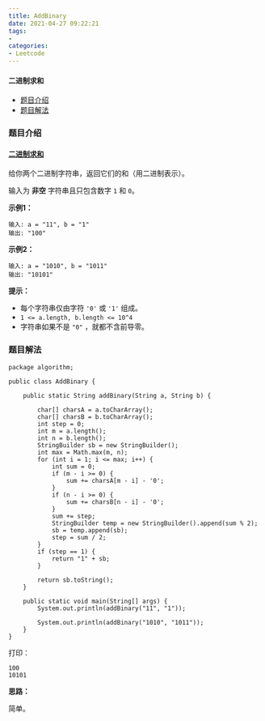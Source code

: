 ```yaml
---
title: AddBinary
date: 2021-04-27 09:22:21
tags:
- 
categories:
- Leetcode 
---
```




#### 二进制求和

- [题目介绍](https://yangtzeshore.github.io/2021/04/27/AddBinary/#题目介绍)
- [题目解法](https://yangtzeshore.github.io/2021/04/27/AddBinary/#题目解法)

### 题目介绍

#### [二进制求和](https://leetcode-cn.com/problems/add-binary/)

给你两个二进制字符串，返回它们的和（用二进制表示）。

输入为 **非空** 字符串且只包含数字 `1` 和 `0`。

**示例1：**

```
输入: a = "11", b = "1"
输出: "100"
```

**示例2：**

```
输入: a = "1010", b = "1011"
输出: "10101"
```

**提示：**

- 每个字符串仅由字符 `'0'` 或 `'1'` 组成。
- `1 <= a.length, b.length <= 10^4`
- 字符串如果不是 `"0"` ，就都不含前导零。

### 题目解法

```
package algorithm;

public class AddBinary {

    public static String addBinary(String a, String b) {

        char[] charsA = a.toCharArray();
        char[] charsB = b.toCharArray();
        int step = 0;
        int m = a.length();
        int n = b.length();
        StringBuilder sb = new StringBuilder();
        int max = Math.max(m, n);
        for (int i = 1; i <= max; i++) {
            int sum = 0;
            if (m - i >= 0) {
                sum += charsA[m - i] - '0';
            }
            if (n - i >= 0) {
                sum += charsB[n - i] - '0';
            }
            sum += step;
            StringBuilder temp = new StringBuilder().append(sum % 2);
            sb = temp.append(sb);
            step = sum / 2;
        }
        if (step == 1) {
            return "1" + sb;
        }

        return sb.toString();
    }

    public static void main(String[] args) {
        System.out.println(addBinary("11", "1"));

        System.out.println(addBinary("1010", "1011"));
    }
}
```

打印：

```
100
10101
```

**思路：**

简单。